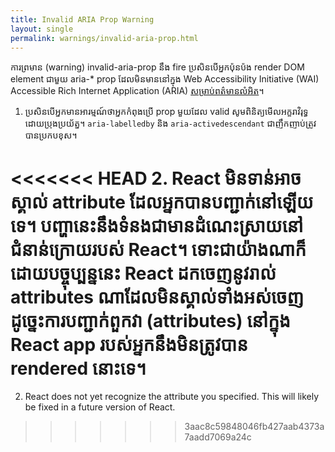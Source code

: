 ```yaml
---
title: Invalid ARIA Prop Warning
layout: single
permalink: warnings/invalid-aria-prop.html
---
```


ការព្រមាន (warning) invalid-aria-prop នឹង fire ប្រសិនបើអ្នកប៉ុនប៉ង render DOM element ជាមួយ aria-* prop ដែលមិនមាននៅក្នុង Web Accessibility Initiative (WAI) Accessible Rich Internet Application (ARIA) [សម្រាប់ពត៌មានលំអិត](https://www.w3.org/TR/wai-aria-1.1/#states_and_properties)។

1. ប្រសិនបើអ្នកមានអារម្មណ៍ថាអ្នកកំពុងប្រើ prop មួយដែល valid សូមពិនិត្យមើលអក្ខរាវិរុទ្ធដោយប្រុងប្រយ័ត្ន។ `aria-labelledby` និង `aria-activedescendant` ជាញឹកញាប់ត្រូវបានប្រកបខុស។

<<<<<<< HEAD
2. React មិនទាន់អាចស្គាល់ attribute ដែលអ្នកបានបញ្ជាក់នៅឡើយទេ។ បញ្ហានេះនឹងទំនងជាមានដំណេះស្រាយនៅជំនាន់ក្រោយរបស់ React។ ទោះជាយ៉ាងណាក៏ដោយបច្ចុប្បន្ននេះ React ដកចេញនូវរាល់ attributes ណាដែលមិនស្គាល់ទាំងអស់ចេញ ដូច្នេះការបញ្ជាក់ពួកវា (attributes) នៅក្នុង React app របស់អ្នកនឹងមិនត្រូវបាន rendered នេាះទេ។
=======
2. React does not yet recognize the attribute you specified. This will likely be fixed in a future version of React.
>>>>>>> 3aac8c59848046fb427aab4373a7aadd7069a24c
